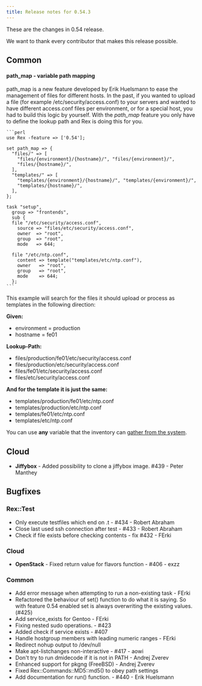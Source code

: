 ```yaml
---
title: Release notes for 0.54.3
---
```


These are the changes in 0.54 release.

We want to thank every contributor that makes this release possible.

## Common

#### path\_map - variable path mapping

path\_map is a new feature developed by Erik Huelsmann to ease the management of files for different hosts. In the past, if you wanted to upload a file (for example /etc/security/access.conf) to your servers and wanted to have different access.conf files per environment, or for a special host, you had to build this logic by yourself. With the *path\_map* feature you only have to define the lookup path and Rex is doing this for you.

    ```perl
    use Rex -feature => ['0.54'];

    set path_map => {
      "files/" => [
        "files/{environment}/{hostname}/", "files/{environment}/",
        "files/{hostname}/",
      ],
      "templates/" => [
        "templates/{environment}/{hostname}/", "templates/{environment}/",
        "templates/{hostname}/",
      ],
    };

    task "setup",
      group => "frontends",
      sub {
      file "/etc/security/access.conf",
        source => "files/etc/security/access.conf",
        owner  => "root",
        group  => "root",
        mode   => 644;

      file "/etc/ntp.conf",
        content => template("templates/etc/ntp.conf"),
        owner   => "root",
        group   => "root",
        mode    => 644;
      };
    ```

This example will search for the files it should upload or process as templates in the following direction:

**Given:**

-   environment = production
-   hostname = fe01

**Lookup-Path:**

-   files/production/fe01/etc/security/access.conf
-   files/production/etc/security/access.conf
-   files/fe01/etc/security/access.conf
-   files/etc/security/access.conf

**And for the template it is just the same:**

-   templates/production/fe01/etc/ntp.conf
-   templates/production/etc/ntp.conf
-   templates/fe01/etc/ntp.conf
-   templates/etc/ntp.conf

You can use **any** variable that the inventory can [gather from the system](/howtos/book/getting_info_of_the_environment.html).

## Cloud

-   **Jiffybox** - Added possibility to clone a jiffybox image. \#439 - Peter Manthey

## Bugfixes

### Rex::Test

-   Only execute testfiles which end on .t - \#434 - Robert Abraham
-   Close last used ssh connection after test - \#433 - Robert Abraham
-   Check if file exists before checking contents - fix \#432 - FErki

### Cloud

-   **OpenStack** - Fixed return value for flavors function - \#406 - exzz

### Common

-   Add error message when attempting to run a non-existing task - FErki
-   Refactored the behaviour of set() function to do what it is saying. So with feature 0.54 enabled set is always overwriting the existing values. (\#425)
-   Add service\_exists for Gentoo - FErki
-   Fixing nested sudo operations. - \#423
-   Added check if service exists - \#407
-   Handle hostgroup members with leading numeric ranges - FErki
-   Redirect nohup output to /dev/null
-   Make apt-listchanges non-interactive - \#417 - aowi
-   Don't try to run dmidecode if it is not in PATH - Andrej Zverev
-   Enhanced support for pkgng (FreeBSD) - Andrej Zverev
-   Fixed Rex::Commands::MD5::md5() to obey path settings
-   Add documentation for run() function. - \#440 - Erik Huelsmann

